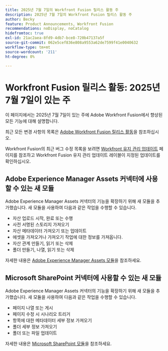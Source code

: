 ```yaml
---
title: 2025년 7월 7일의 Workfront Fusion 릴리스 활동 주
description: 2025년 7월 7일의 Workfront Fusion 릴리스 활동 주
author: Becky
feature: Product Announcements, Workfront Fusion
recommendations: noDisplay, noCatalog
hidefromtoc: true
exl-id: 21ac2aea-8fd9-4db7-bce8-720b47137a5f
source-git-commit: 062e5cef836e808a9553a62de7599f41e0040632
workflow-type: tm+mt
source-wordcount: '211'
ht-degree: 0%

---
```


# Workfront Fusion 릴리스 활동: 2025년 7월 7일이 있는 주

이 페이지에서는 2025년 7월 7일이 있는 주에 Adobe Workfront Fusion에서 향상된 모든 기능에 대해 설명합니다.

최근 모든 변경 사항의 목록은 [Adobe Workfront Fusion 릴리스 활동](/help/workfront-fusion/fusion-product-releases/fusion-release-activity.md)을 참조하십시오.

Workfront Fusion의 최근 버그 수정 목록을 보려면 [Workfront 유지 관리 업데이트](https://experienceleague.adobe.com/en/docs/workfront-known-issues/releases/current-updates) 페이지를 참조하고 Workfront Fusion 유지 관리 업데이트 레이블이 지정된 업데이트를 확인하십시오.

## Adobe Experience Manager Assets 커넥터에 사용할 수 있는 새 모듈

Adobe Experience Manager Assets 커넥터의 기능을 확장하기 위해 새 모듈을 추가했습니다. 새 모듈을 사용하여 다음과 같은 작업을 수행할 수 있습니다.

* 자산 업로드 시작, 완료 또는 수행
* 사전 서명된 스토리지 가져오기
* 자산 메타데이터 가져오기 또는 업데이트
* 에셋을 가져오거나 가져오기 작업에 대한 정보를 가져옵니다.
* 자산 관계 만들기, 읽기 또는 삭제
* 폴더 만들기, 나열, 읽기 또는 삭제

자세한 내용은 [Adobe Experience Manager Assets 모듈](/help/workfront-fusion/references/apps-and-modules/adobe-connectors/aem-assets-modules.md)을 참조하세요.

## Microsoft SharePoint 커넥터에 사용할 수 있는 새 모듈


Adobe Experience Manager Assets 커넥터의 기능을 확장하기 위해 새 모듈을 추가했습니다. 새 모듈을 사용하여 다음과 같은 작업을 수행할 수 있습니다.



* 페이지 나열 또는 게시
* 페이지 수정 시 시나리오 트리거
* 항목에 대한 메타데이터 세부 정보 가져오기
* 폴더 세부 정보 가져오기
* 폴더 또는 파일 업데이트

자세한 내용은 [Microsoft SharePoint 모듈](/help/workfront-fusion/references/apps-and-modules/third-party-connectors/sharepoint-modules.md)을 참조하세요.
